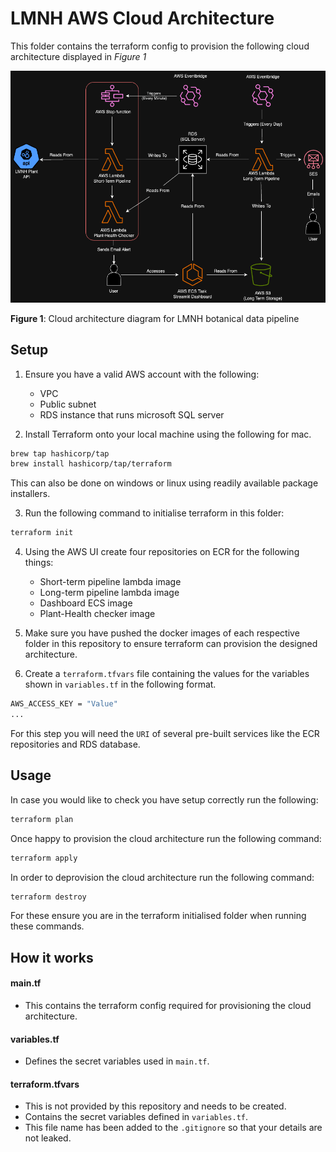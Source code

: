 # LMNH AWS Cloud Architecture
This folder contains the terraform config to provision the following cloud architecture displayed in _Figure 1_

![LMNH-cloud-architecture-diagram](LMNH-cloud-architecture.drawio.png)

__Figure 1__: Cloud architecture diagram for LMNH botanical data pipeline

## Setup
1. Ensure you have a valid AWS account with the following:
    - VPC
    - Public subnet
    - RDS instance that runs microsoft SQL server

2. Install Terraform onto your local machine using the following for mac.
```bash
brew tap hashicorp/tap
brew install hashicorp/tap/terraform
```
This can also be done on windows or linux using readily available package installers.

3. Run the following command to initialise terraform in this folder:
```bash
terraform init
```
4. Using the AWS UI create four repositories on ECR for the following things:
    - Short-term pipeline lambda image
    - Long-term pipeline lambda image
    - Dashboard ECS image
    - Plant-Health checker image

5. Make sure you have pushed the docker images of each respective folder in this repository to ensure terraform can provision the designed architecture.

6. Create a `terraform.tfvars` file containing the values for the variables shown in `variables.tf` in the following format.
```bash
AWS_ACCESS_KEY = "Value"
...
```
For this step you will need the `URI` of several pre-built services like the ECR repositories and RDS database.


## Usage
In case you would like to check you have setup correctly run the following:
```bash
terraform plan
```

Once happy to provision the cloud architecture run the following command:
```bash
terraform apply
```

In order to deprovision the cloud architecture run the following command:
```bash
terraform destroy
```

For these ensure you are in the terraform initialised folder when running these commands.

## How it works
#### main.tf
- This contains the terraform config required for provisioning the cloud architecture.
#### variables.tf
- Defines the secret variables used in `main.tf`.
#### terraform.tfvars
- This is not provided by this repository and needs to be created.
- Contains the secret variables defined in `variables.tf`.
- This file name has been added to the `.gitignore` so that your details are not leaked.